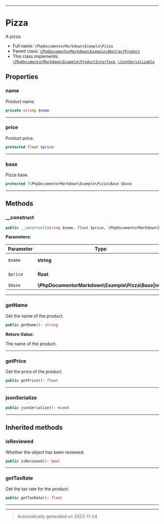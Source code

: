 ***

# Pizza

A pizza.



* Full name: `\PhpDocumentorMarkdown\Example\Pizza`
* Parent class: [`\PhpDocumentorMarkdown\Example\AbstractProduct`](./AbstractProduct.md)
* This class implements:
[`\PhpDocumentorMarkdown\Example\ProductInterface`](./ProductInterface.md), [`\JsonSerializable`](../../JsonSerializable.md)



## Properties


### name

Product name.

```php
private string $name
```






***

### price

Product price.

```php
protected float $price
```






***

### base

Pizza base.

```php
protected ?\PhpDocumentorMarkdown\Example\Pizza\Base $base
```






***

## Methods


### __construct



```php
public __construct(string $name, float $price, \PhpDocumentorMarkdown\Example\Pizza\Base|null $base = null): mixed
```








**Parameters:**

| Parameter | Type | Description |
|-----------|------|-------------|
| `$name` | **string** | Product name. |
| `$price` | **float** | Product price. |
| `$base` | **\PhpDocumentorMarkdown\Example\Pizza\Base&#124;null** | Pizza base. |





***

### getName

Get the name of the product.

```php
public getName(): string
```









**Return Value:**

The name of the product.




***

### getPrice

Get the price of the product.

```php
public getPrice(): float
```












***

### jsonSerialize



```php
public jsonSerialize(): mixed
```












***


## Inherited methods


### isReviewed

Whether the object has been reviewed.

```php
public isReviewed(): bool
```












***

### getTaxRate

Get the tax rate for the product.

```php
public getTaxRate(): float
```












***


***
> Automatically generated on 2023-11-24
